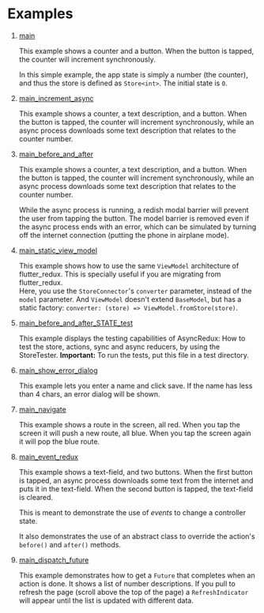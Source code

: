 # Examples

1. <a href="https://github.com/marcglasberg/async_redux/blob/master/example/lib/main.dart">main</a>

    This example shows a counter and a button.
    When the button is tapped, the counter will increment synchronously.
    
    In this simple example, the app state is simply a number (the counter),
    and thus the store is defined as `Store<int>`. The initial state is `0`.    

2. <a href="https://github.com/marcglasberg/async_redux/blob/master/example/lib/main_increment_async.dart">main_increment_async</a>
   
   This example shows a counter, a text description, and a button.
   When the button is tapped, the counter will increment synchronously,
   while an async process downloads some text description that relates
   to the counter number.  

3. <a href="https://github.com/marcglasberg/async_redux/blob/master/example/lib/main_before_and_after.dart">main_before_and_after</a>
   
    This example shows a counter, a text description, and a button.
    When the button is tapped, the counter will increment synchronously,
    while an async process downloads some text description that relates
    to the counter number.
   
    While the async process is running, a redish modal barrier will prevent
    the user from tapping the button. The model barrier is removed even if
    the async process ends with an error, which can be simulated by turning
    off the internet connection (putting the phone in airplane mode).

4. <a href="https://github.com/marcglasberg/async_redux/blob/master/example/lib/main_static_view_model.dart">main_static_view_model</a>

    This example shows how to use the same `ViewModel` architecture of flutter_redux.
    This is specially useful if you are migrating from flutter_redux.  
    Here, you use the `StoreConnector`'s `converter` parameter, instead of the `model` parameter.
    And `ViewModel` doesn't extend `BaseModel`, but has a static factory:
    `converter: (store) => ViewModel.fromStore(store)`.    

5. <a href="https://github.com/marcglasberg/async_redux/blob/master/example/test/main_before_and_after_STATE_test.dart">main_before_and_after_STATE_test</a>

   This example displays the testing capabilities of AsyncRedux: 
   How to test the store, actions, sync and async reducers, 
   by using the StoreTester. **Important:** To run the tests, put this file in a test directory.
 
6. <a href="https://github.com/marcglasberg/async_redux/blob/master/example/lib/main_show_error_dialog.dart">main_show_error_dialog</a>
    
    This example lets you enter a name and click save.
    If the name has less than 4 chars, an error dialog will be shown.    

7. <a href="https://github.com/marcglasberg/async_redux/blob/master/example/lib/main_navigate.dart">main_navigate</a>

    This example shows a route in the screen, all red. 
    When you tap the screen it will push a new route, all blue.
    When you tap the screen again it will pop the blue route.

8. <a href="https://github.com/marcglasberg/async_redux/blob/master/example/lib/main_event_redux.dart">main_event_redux</a>

   This example shows a text-field, and two buttons.
   When the first button is tapped, an async process downloads some text from the internet
   and puts it in the text-field.
   When the second button is tapped, the text-field is cleared.
   
   This is meant to demonstrate the use of *events* to change a controller state.
    
   It also demonstrates the use of an abstract class to override the action's `before()` and `after()` methods.
    
9. <a href="https://github.com/marcglasberg/async_redux/blob/master/example/lib/main_dispatch_future.dart">main_dispatch_future</a>

   This example demonstrates how to get a `Future` that completes when an action is done.
   It shows a list of number descriptions. 
   If you pull to refresh the page (scroll above the top of the page) a `RefreshIndicator` will appear
   until the list is updated with different data.
   
 
    
